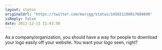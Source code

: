 ```yaml
---
layout: status
originalUrl: 'https://twitter.com/marcgg/status/145831186017689600'
isReply: false
date: 2011-12-11 11:43:58
---
```


As a company/organization, you should have a way for people to download your logo easily off your website. You want your logo seen, right?
